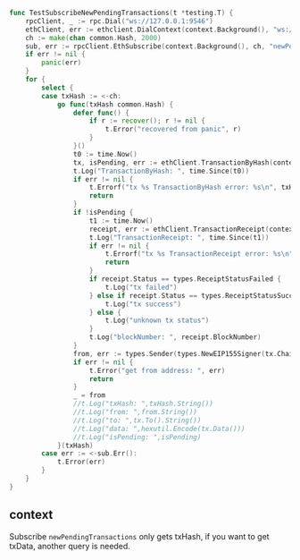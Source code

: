 [//title]: (go-subscribe-newPendingTransactions)
[//englishtitle]: (go-subscribe-newPendingTransactions)
[//category]: (go,ethereum,snippet)
[//tags]: (go,ethereum,snippet)
[//createtime]: (20210525)
[//updatetime]: (20210525)

```go
func TestSubscribeNewPendingTransactions(t *testing.T) {
	rpcClient, _ := rpc.Dial("ws://127.0.0.1:9546")
	ethClient, err := ethclient.DialContext(context.Background(), "ws://127.0.0.1:9546")
	ch := make(chan common.Hash, 2000)
	sub, err := rpcClient.EthSubscribe(context.Background(), ch, "newPendingTransactions")
	if err != nil {
		panic(err)
	}
	for {
		select {
		case txHash := <-ch:
			go func(txHash common.Hash) {
				defer func() {
					if r := recover(); r != nil {
						t.Error("recovered from panic", r)
					}
				}()
				t0 := time.Now()
				tx, isPending, err := ethClient.TransactionByHash(context.Background(), txHash)
				t.Log("TransactionByHash: ", time.Since(t0))
				if err != nil {
					t.Errorf("tx %s TransactionByHash error: %s\n", txHash.String(), err.Error())
					return
				}
				if !isPending {
					t1 := time.Now()
					receipt, err := ethClient.TransactionReceipt(context.Background(), txHash)
					t.Log("TransactionReceipt: ", time.Since(t1))
					if err != nil {
						t.Errorf("tx %s TransactionReceipt error: %s\n", txHash.String(), err.Error())
						return
					}
					if receipt.Status == types.ReceiptStatusFailed {
						t.Log("tx failed")
					} else if receipt.Status == types.ReceiptStatusSuccessful {
						t.Log("tx success")
					} else {
						t.Log("unknown tx status")
					}
					t.Log("blockNumber: ", receipt.BlockNumber)
				}
				from, err := types.Sender(types.NewEIP155Signer(tx.ChainId()), tx)
				if err != nil {
					t.Error("get from address: ", err)
					return
				}
				_ = from
				//t.Log("txHash: ",txHash.String())
				//t.Log("from: ",from.String())
				//t.Log("to: ",tx.To().String())
				//t.Log("data: ",hexutil.Encode(tx.Data()))
				//t.Log("isPending: ",isPending)
			}(txHash)
		case err := <-sub.Err():
			t.Error(err)
		}
	}
}
```

## context

Subscribe `newPendingTransactions` only gets txHash, if you want to get txData, another query is needed.
